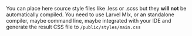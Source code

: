 You can place here source style files like .less or .scss but they **will not** be automatically compiled. You need to use Larvel MIx, or an standalone compiler, maybe command line, maybe integrated with your IDE and generate the result CSS file to ```/public/styles/main.css```